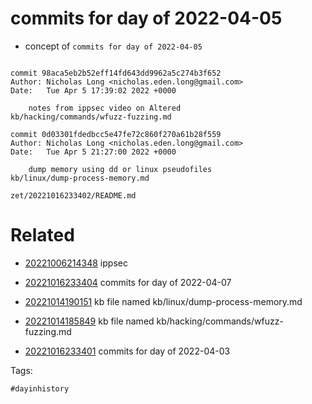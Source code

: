 # commits for day of 2022-04-05

- concept of `commits for day of 2022-04-05`

```

commit 98aca5eb2b52eff14fd643dd9962a5c274b3f652
Author: Nicholas Long <nicholas.eden.long@gmail.com>
Date:   Tue Apr 5 17:39:02 2022 +0000

    notes from ippsec video on Altered
kb/hacking/commands/wfuzz-fuzzing.md

commit 0d03301fdedbcc5e47fe72c860f270a61b28f559
Author: Nicholas Long <nicholas.eden.long@gmail.com>
Date:   Tue Apr 5 21:27:00 2022 +0000

    dump memory using dd or linux pseudofiles
kb/linux/dump-process-memory.md
```

` zet/20221016233402/README.md `

# Related

- [20221006214348](/zet/20221006214348/README.md) ippsec

- [20221016233404](/zet/20221016233404/README.md) commits for day of 2022-04-07
- [20221014190151](/zet/20221014190151/README.md) kb file named kb/linux/dump-process-memory.md
- [20221014185849](/zet/20221014185849/README.md) kb file named kb/hacking/commands/wfuzz-fuzzing.md
- [20221016233401](/zet/20221016233401/README.md) commits for day of 2022-04-03

Tags:

    #dayinhistory

